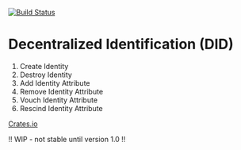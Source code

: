 [![Build Status](https://travis-ci.com/resolvingarchitecture/decentralized-identification.svg?branch=master)](https://travis-ci.com/resolvingarchitecture/decentralized-identification)
# Decentralized Identification (DID)

1. Create Identity
2. Destroy Identity
3. Add Identity Attribute
4. Remove Identity Attribute
5. Vouch Identity Attribute
6. Rescind Identity Attribute

[Crates.io](https://crates.io/crates/did)

!! WIP - not stable until version 1.0 !!